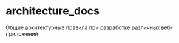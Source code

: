 architecture_docs
=================

Общие архитектурные правила при разработке различных веб-приложений
